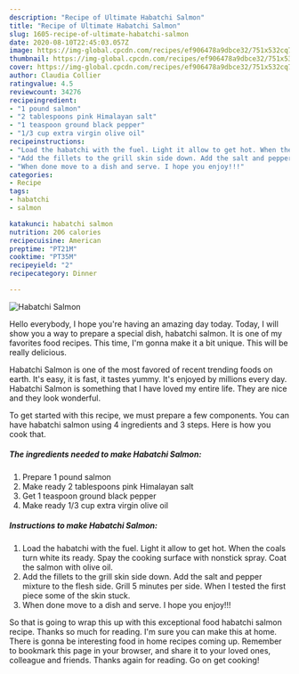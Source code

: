 ```yaml
---
description: "Recipe of Ultimate Habatchi Salmon"
title: "Recipe of Ultimate Habatchi Salmon"
slug: 1605-recipe-of-ultimate-habatchi-salmon
date: 2020-08-10T22:45:03.057Z
image: https://img-global.cpcdn.com/recipes/ef906478a9dbce32/751x532cq70/habatchi-salmon-recipe-main-photo.jpg
thumbnail: https://img-global.cpcdn.com/recipes/ef906478a9dbce32/751x532cq70/habatchi-salmon-recipe-main-photo.jpg
cover: https://img-global.cpcdn.com/recipes/ef906478a9dbce32/751x532cq70/habatchi-salmon-recipe-main-photo.jpg
author: Claudia Collier
ratingvalue: 4.5
reviewcount: 34276
recipeingredient:
- "1 pound salmon"
- "2 tablespoons pink Himalayan salt"
- "1 teaspoon ground black pepper"
- "1/3 cup extra virgin olive oil"
recipeinstructions:
- "Load the habatchi with the fuel. Light it allow to get hot. When the coals turn white its ready. Spay the cooking surface with nonstick spray. Coat the salmon with olive oil."
- "Add the fillets to the grill skin side down. Add the salt and pepper mixture to the flesh side. Grill 5 minutes per side. When I tested the first piece some of the skin stuck."
- "When done move to a dish and serve. I hope you enjoy!!!"
categories:
- Recipe
tags:
- habatchi
- salmon

katakunci: habatchi salmon 
nutrition: 206 calories
recipecuisine: American
preptime: "PT21M"
cooktime: "PT35M"
recipeyield: "2"
recipecategory: Dinner

---
```



![Habatchi Salmon](https://img-global.cpcdn.com/recipes/ef906478a9dbce32/751x532cq70/habatchi-salmon-recipe-main-photo.jpg)

Hello everybody, I hope you're having an amazing day today. Today, I will show you a way to prepare a special dish, habatchi salmon. It is one of my favorites food recipes. This time, I'm gonna make it a bit unique. This will be really delicious.



Habatchi Salmon is one of the most favored of recent trending foods on earth. It's easy, it is fast, it tastes yummy. It's enjoyed by millions every day. Habatchi Salmon is something that I have loved my entire life. They are nice and they look wonderful.


To get started with this recipe, we must prepare a few components. You can have habatchi salmon using 4 ingredients and 3 steps. Here is how you cook that.

<!--inarticleads1-->

##### The ingredients needed to make Habatchi Salmon:

1. Prepare 1 pound salmon
1. Make ready 2 tablespoons pink Himalayan salt
1. Get 1 teaspoon ground black pepper
1. Make ready 1/3 cup extra virgin olive oil




<!--inarticleads2-->

##### Instructions to make Habatchi Salmon:

1. Load the habatchi with the fuel. Light it allow to get hot. When the coals turn white its ready. Spay the cooking surface with nonstick spray. Coat the salmon with olive oil.
1. Add the fillets to the grill skin side down. Add the salt and pepper mixture to the flesh side. Grill 5 minutes per side. When I tested the first piece some of the skin stuck.
1. When done move to a dish and serve. I hope you enjoy!!!




So that is going to wrap this up with this exceptional food habatchi salmon recipe. Thanks so much for reading. I'm sure you can make this at home. There is gonna be interesting food in home recipes coming up. Remember to bookmark this page in your browser, and share it to your loved ones, colleague and friends. Thanks again for reading. Go on get cooking!
